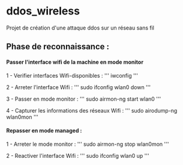 # ddos_wireless
Projet de création d'une attaque ddos sur un réseau sans fil

## Phase de reconnaissance :
#### Passer l'interface wifi de la machine en mode monitor  

1 - Verifier interfaces Wifi-disponibles :
'''
iwconfig
'''

2 - Arreter l'interface Wifi :
'''
sudo ifconfig wlan0 down
'''

3 - Passer en mode monitor :
'''
sudo airmon-ng start wlan0
'''

4 - Capturer les informations des réseaux Wifi :
'''
sudo airodump-ng wlan0mon
'''

#### Repasser en mode managed :

1 - Arreter le mode monitor :
'''
sudo airmon-ng stop wlan0mon
'''

2 - Reactiver l'interface Wifi :
'''
sudo ifconfig wlan0 up
'''
